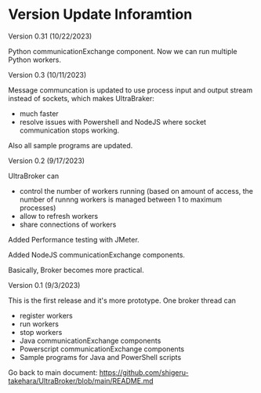 # Version Update Inforamtion

Version 0.31 (10/22/2023)

Python communicationExchange component. Now we can run multiple Python workers.


Version 0.3 (10/11/2023)

Message communcation is updated to use process input and output stream instead of sockets, which makes UltraBraker:
- much faster
- resolve issues with Powershell and NodeJS where socket communication stops working.

Also all sample programs are updated.

Version 0.2 (9/17/2023)

UltraBroker can
- control the number of workers running (based on amount of access, the number of runnng workers is managed between 1 to maximum processes)
- allow to refresh workers
- share connections of workers
  
Added Performance testing with JMeter.

Added NodeJS communicationExchange components.

Basically, Broker becomes more practical.

Version 0.1 (9/3/2023)

This is the first release and it's more prototype. One broker thread can 
- register workers
- run workers
- stop workers
- Java communicationExchange components
- Powerscript communicationExchange components
- Sample programs for Java and PowerShell scripts
  
Go back to main document: https://github.com/shigeru-takehara/UltraBroker/blob/main/README.md
